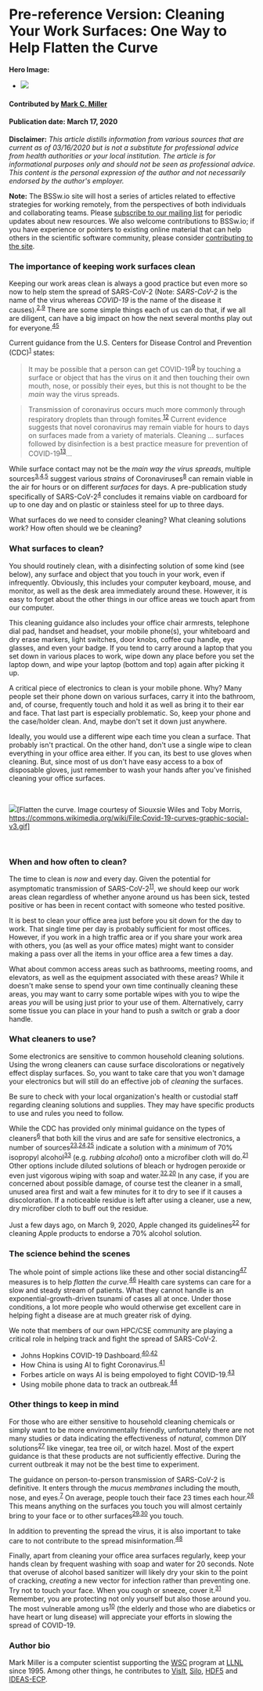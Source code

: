 # Pre-reference Version: Cleaning Your Work Surfaces: One Way to Help Flatten the Curve

**Hero Image:**

- <img src='https://github.com/betterscientificsoftware/images/raw/master/Blog_0320_COVID.png'/>

<!--
Image licensed under...
https://commons.wikimedia.org/wiki/File:Covid-19-curves-graphic-social-v3.gif
-->

#### Contributed by [Mark C. Miller](https://github.com/markcmiller86)
#### Publication date: March 17, 2020

**Disclaimer:** *This article distills information from various sources that are current as of 03/16/2020 but is not a substitute for professional advice from health authorities or your local institution. The article is for informational purposes only and should not be seen as professional advice. This content is the personal expression of the author and not necessarily endorsed by the author's employer.*

**Note:** The BSSw.io site will host a series of articles related to effective strategies for working remotely, from the perspectives of both individuals and collaborating teams.  Please [subscribe to our mailing list](https://bssw.io/pages/receive-our-email-digest) for periodic updates about new resources.  We also welcome contributions to BSSw.io; if you have experience or pointers to existing online material that can help others in the scientific software community, please consider [contributing to the site](https://bssw.io/contribute).

### The importance of keeping work surfaces clean
Keeping our work areas clean is always a good practice but even more so now to
help stem the spread of SARS-CoV-2 (Note: *SARS-CoV-2* is the name of the virus
whereas *COVID-19* is the name of the disease it causes).<sup>[2],[9]</sup> There
are some simple things each of us can do that, if we all are diligent, can have
a big impact on how the next several months play out for everyone.<sup>[45]</sup>

Current guidance from the U.S. Centers for Disease Control and Prevention (CDC)<sup>[1]</sup> states:

> It may be possible that a person can get COVID-19<sup>[9]</sup> by touching a surface or
object that has the virus on it and then touching their own mouth, nose, or
possibly their eyes, but this is not thought to be the *main* way the virus spreads.

> Transmission of coronavirus occurs much more commonly through respiratory droplets than
through fomites.<sup>[12]</sup> Current evidence suggests that novel coronavirus may remain
viable for hours to days on surfaces made from a variety of materials. Cleaning ... surfaces
followed by disinfection is a best practice measure for prevention of COVID-19<sup>[13]</sup>...

While surface contact may not be the *main way the virus spreads*, multiple
sources<sup>[3],[4],[5]</sup> suggest various *strains* of Coronaviruses<sup>[8]</sup> can
remain viable in the air for hours or on different *surfaces* for days.
A pre-publication study specifically of SARS-CoV-2<sup>[4]</sup>
concludes it remains viable on cardboard for up to one day and on plastic or stainless steel
for up to three days.

What surfaces do we need to consider cleaning? What cleaning solutions work?
How often should we be cleaning?

### What surfaces to clean? 

You should routinely clean, with a disinfecting solution of some
kind (see below), any surface and object that you touch in your work, even if infrequently.
Obviously, this includes your computer keyboard, mouse, and monitor, as well as the desk area
immediately around these. However, it is easy to forget about the other things
in our office areas we touch apart from our computer.

This cleaning guidance also includes your office chair armrests, telephone dial
pad, handset and headset, your mobile phone(s), your whiteboard and dry erase markers,
light switches, door knobs, coffee cup handle, eye glasses, and even your badge.
If you tend to carry around a laptop that you set down in various places to work,
wipe down any place before you set the laptop down, and wipe your laptop (bottom
and top) again after picking it up.

A critical piece of electronics
to clean is your mobile phone. Why? Many people set their phone down on various surfaces,
carry it into the bathroom, and, of course, frequently touch and hold it as well as bring
it to their ear and face. That
last part is especially problematic. So, keep your phone and the case/holder clean.
And, maybe don't set it down just anywhere.

Ideally, you would use a different wipe each time you clean a surface. That probably
isn't practical. On the other hand, don't use a single wipe to clean everything in
your office area either. If you can, its best to use gloves when cleaning. But, since
most of us don't have easy access to a box of disposable gloves, just remember to wash
your hands after you've finished cleaning your office surfaces.

<br> 

<img src='https://github.com/betterscientificsoftware/images/raw/master/Covid-19-curves-graphic-social-v3.gif' class='page lightbox' />[Flatten the curve. Image courtesy of Siouxsie Wiles and Toby Morris, https://commons.wikimedia.org/wiki/File:Covid-19-curves-graphic-social-v3.gif]

<br> 

### When and how often to clean?

The time to clean is *now* and every day. Given the potential for asymptomatic
transmission of SARS-CoV-2<sup>[11]</sup>, we should keep our work areas
clean regardless of whether anyone around us has been sick, tested positive or
has been in recent contact with someone who tested positive.

It is best to clean your office area just before you sit down for the day to work. 
That single time per day is probably sufficient for most offices. However, if you
work in a high traffic area or if you share your work area with others, you (as well as 
your office mates) might want to consider making a pass over all the items in
your office area a few times a day.

What about common access areas such as bathrooms, meeting rooms, and elevators, 
as well as the equipment associated with these areas? While it doesn't
make sense to spend your own time continually cleaning these areas, you may want
to carry some portable wipes with you to wipe the areas *you* will be using just
prior to your use of them. Alternatively, carry some tissue you can place in your
hand to push a switch or grab a door handle.

### What cleaners to use?

Some electronics are sensitive to common household cleaning solutions. Using the
wrong cleaners can cause surface discolorations or negatively effect display surfaces.
So, you want to take care that you won't damage your electronics but will 
still do an effective job of *cleaning* the surfaces.

Be sure to check with your local organization's health or custodial staff regarding
cleaning solutions and supplies. They may have specific products to use and rules you
need to follow.

While the CDC has provided only minimal guidance on the types of cleaners<sup>[6]</sup> that both kill the virus and are
safe for sensitive electronics, a number of sources<sup>[23],[24],[25]</sup> indicate a
solution with a *minimum* of 70% isopropyl alcohol<sup>[33]</sup> (e.g. *rubbing alcohol*)
onto a microfiber cloth will do.<sup>[21]</sup> Other options include diluted solutions of
bleach or hydrogen peroxide or even just vigorous wiping with soap and water.<sup>[32],[20]</sup> In any case,
if you are concerned about possible
damage, of course test the cleaner in a small, unused area first and wait a few minutes for it to
dry to see if it causes a discoloration. If  a noticeable residue is left after using a cleaner,
use a new, dry microfiber cloth to buff out the residue.

Just a few days ago, on March 9, 2020, Apple changed its guidelines<sup>[22]</sup>
for cleaning Apple products to endorse a 70% alcohol solution.

### The science behind the scenes

The whole point of simple actions like these and other social distancing<sup>[47]</sup> measures
is to help *flatten the curve.*<sup>[46]</sup> Health care systems can care for a slow and
steady stream of patients. What they cannot handle is an exponential-growth-driven tsunami
of cases all at once. Under those conditions, a lot more people who would otherwise get
excellent care in helping fight a disease are at much greater risk of dying.

We note that members of our own HPC/CSE community are playing a critical
role in helping  track and fight the spread of SARS-CoV-2. 

  * Johns Hopkins COVID-19 Dashboard.<sup>[40],[42]</sup>
  * How China is using AI to fight Coronavirus.<sup>[41]</sup>
  * Forbes article on ways AI is being empoloyed to fight COVID-19.<sup>[43]</sup>
  * Using mobile phone data to track an outbreak.<sup>[44]</sup>

### Other things to keep in mind

For those who are either sensitive to household cleaning chemicals or simply want
to be more environmentally friendly, unfortunately there are not many studies or data indicating
the effectiveness of *natural*, common DIY solutions<sup>[27]</sup> like vinegar, tea tree
oil, or witch hazel. Most of the expert guidance is that these products are not sufficiently
effective. During the current outbreak it may not be the best time to experiment.

The guidance on person-to-person transmission of SARS-CoV-2 is definitive. It
enters through the *mucus membranes* including the mouth, nose, and eyes.<sup>[7]</sup>
On average, people touch their face 23 times each hour.<sup>[26]</sup> This means anything
on the surfaces you touch you will almost certainly bring to your face or to other
surfaces<sup>[29],[30]</sup> you touch.

In addition to preventing the spread the virus, it is also important to take care to not
contribute to the spread misinformation.<sup>[48]</sup>

Finally, apart from cleaning your office area surfaces regularly, keep your hands clean by frequent
washing with soap and water for 20 seconds. Note that
overuse of alcohol based sanitizer will likely dry your skin to the point of cracking,
*creating* a new vector for infection rather than preventing one. Try not to touch your face.
When you cough or sneeze, cover it.<sup>[31]</sup> Remember, you are protecting not only
yourself but also those around you. The most vulnerable among us<sup>[10]</sup> (the elderly
and those who are diabetics or have heart or lung disease) will appreciate your efforts
in slowing the spread of COVID-19.

[1]: https://www.cdc.gov/coronavirus/2019-ncov/about/transmission.html "CDC guidance on CV-19 transmission {}"
[2]: https://www.who.int/health-topics/coronavirus "WHO summary remarks of COVID-19 {}"
[3]: https://www.ncbi.nlm.nih.gov/pmc/articles/PMC4659470/ "NIH CV-229E surface study {}"
[4]: https://www.medrxiv.org/content/10.1101/2020.03.09.20033217v2.full.pdf "Aerosol and surface stability of SARS-CoV-2 compared with SARS-CoV-1 {}"
[5]: https://www.journalofhospitalinfection.com/article/S0195-6701(20)30046-3/fulltext "Surface study of various coronaviruses {}"
[6]: https://www.cdc.gov/coronavirus/2019-ncov/community/organizations/cleaning-disinfection.html#How%20to%20Clean%20and%20Disinfect "CDC guidance on cleaning surfaces {}"
[7]: https://www.cdc.gov/coronavirus/2019-ncov/about/prevention.html?CDC_AA_refVal=https%3A%2F%2Fwww.cdc.gov%2Fcoronavirus%2F2019-ncov%2Fabout%2Fprevention-treatment.html "CDC description of transmission scenario {}"
[8]: https://en.wikipedia.org/wiki/Coronavirus "Wikipedia summary of coronavirus {}"
[9]: https://www.who.int/emergencies/diseases/novel-coronavirus-2019/technical-guidance/naming-the-coronavirus-disease-(covid-2019)-and-the-virus-that-causes-it "CDC explains names SARS-CoV-2 and COVID-19 {}"
[10]: https://www.cdc.gov/coronavirus/2019-ncov/specific-groups/high-risk-complications.html "CDC describes higher risk persons {}"
[11]: https://jamanetwork.com/journals/jama/fullarticle/2762028 "Asymptomatic transmission of COVID-19 {}"
[12]: https://en.wikipedia.org/wiki/Fomite "Explanation of the term Fomite {}"
[13]: https://www.cdc.gov/coronavirus/2019-ncov/prepare/cleaning-disinfection.html?CDC_AA_refVal=https%3A%2F%2Fwww.cdc.gov%2Fcoronavirus%2F2019-ncov%2Fcommunity%2Fhome%2Fcleaning-disinfection.html "CDC guidance on fomite transmission {}"

[20]: https://learningregistry.org/reviews/best-disinfectant-wipes "Best disinfecting wipes {}"
[21]: https://www.pcmag.com/how-to/how-to-spring-clean-your-electronics "Best practices for cleaning electronics {}"
[22]: https://support.apple.com/en-us/HT204172?mod=article_inline "Apple guidance on 70% alcohol {}"
[23]: https://www.consumerreports.org/cleaning/common-household-products-that-can-destroy-novel-coronavirus/ "Common household products to kill SARS-CoV-2 {}"
[24]: https://www.epa.gov/sites/production/files/2020-03/documents/sars-cov-2-list_03-03-2020.pdf "EPA technical guidance & cleaner types/ratings {}"
[25]: https://www.epa.gov/pesticide-registration/list-n-disinfectants-use-against-sars-cov-2 "EPA cleaner designations {}"
[26]: https://www.ncbi.nlm.nih.gov/pubmed/25637115 "Face touching study {}"
[27]: https://ottawacitizen.com/health/busting-the-coronavirus "DIY, natural cleaners {}"
[29]: https://youtu.be/poOSzPTapw0?t=40 "See GlowGerm spread in an elementary classroom {}"
[30]: https://www.youtube.com/watch?v=NmLOeuH3qdA "Local news piece on spread of germs {}"
[31]: https://www.flickr.com/photos/fairfaxcounty/8467521325/in/photostream/lightbox/ "Covering your cough {}"
[32]: https://youtu.be/36FfZhxXTBc?t=296 "CBC story including cleaners {}"
[33]: https://en.wikipedia.org/wiki/Rubbing_alcohol "What is rubbing alcohol {}"

[40]: https://coronavirus.jhu.edu/map.html "JH COVID-19 dashboard {}"
[41]: https://www.aljazeera.com/news/2020/03/china-ai-big-data-combat-coronavirus-outbreak-200301063901951.html "AI in China for contact tracking {}"
[42]: https://youtu.be/Pnk8DuAly9Y?t=978 "Dr. Laren Gardner describes JH COVID-19 dashboard {}"
[43]: https://www.forbes.com/sites/bernardmarr/2020/03/13/coronavirus-how-artificial-intelligence-data-science-and-technology-is-used-to-fight-the-pandemic/#6202d6b85f5f "Forbes AI article on COVID-19 {}"
[44]: https://www.eurekalert.org/pub_releases/2019-11/epfd-mdo111419.php "Using mobile data to track an outbreak {}"
[45]: https://youtu.be/qf3Ih0kNvlU "SciShow Overview of COVID-19 CFR {}"
[46]: https://www.health.com/condition/infectious-diseases/coronavirus/flatten-the-curve-meaning "Explanation of flattening the curve {}"
[47]: https://www.wired.com/story/elegant-mathematics-social-distancing/ "The math of social distancing {}"
[48]: https://youtu.be/_066dEkycr4?t=932 "John Oliver discusses misinformation {}"

<!--
### Acknowledgment
Image by Siouxsie Wiles and Toby Morris, https://commons.wikimedia.org/wiki/File:Covid-19-curves-graphic-social-v3.gif
-->

### Author bio

Mark Miller is a computer scientist supporting the
[WSC](https://wci.llnl.gov/about-us/weapon-simulation-and-computing)
program at [LLNL](https://www.llnl.gov) since 1995.
Among other things, he contributes to
[VisIt](https://wci.llnl.gov/simulation/computer-codes/visit),
[Silo](https://wci.llnl.gov/simulation/computer-codes/silo),
[HDF5](https://www.hdfgroup.org) and
[IDEAS-ECP](https://ideas-productivity.org/ideas-ecp/).

<!---
Publish: no
RSS update: 2020-03-17
Categories: Skills
Topics: Personal productivity and sustainability
Tags: bssw-blog-article
Level: 2
Prerequisites: default
Aggregate: none
--->


